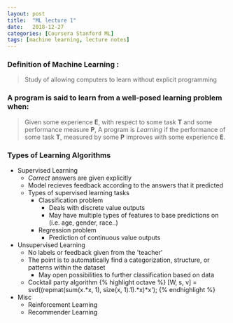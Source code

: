 ```yaml
---
layout: post
title:  "ML lecture 1"
date:   2018-12-27
categories: [Coursera Stanford ML]
tags: [machine learning, lecture notes]
---
```


### Definition of Machine Learning :
> Study of allowing computers to learn without explicit programming

### A program is said to learn from a well-posed learning problem when:
> Given some experience **E**, with respect to some task **T** and some performance measure **P**, A program is *Learning* if the performance of some task **T**, measured by some **P** improves with some experience **E**.

### Types of Learning Algorithms
* Supervised Learning
    * *Correct* answers are given explicitly
    * Model recieves feedback according to the answers that it predicted
    * Types of supervised learning tasks
        * Classification problem
            * Deals with discrete value outputs
            * May have multiple types of features to base predictions on (i.e. age, gender, race..)
        * Regression problem
            * Prediction of continuous value outputs
* Unsupervised Learning
    * No labels or feedback given from the 'teacher'
    * The point is to automatically find a categorization, structure, or patterns within the dataset
        * May open possibilities to further classification based on data
    * Cocktail party algorithm
        {% highlight octave %}
        [W, s, v] = svd((repmat(sum(x.*x, 1), size(x, 1).1).*x)*x');
        {% endhighlight %}
* Misc
    * Reinforcement Learning
    * Recommender Learning
